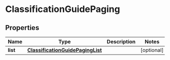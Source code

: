 
# ClassificationGuidePaging

## Properties
Name | Type | Description | Notes
------------ | ------------- | ------------- | -------------
**list** | [**ClassificationGuidePagingList**](ClassificationGuidePagingList.md) |  |  [optional]



